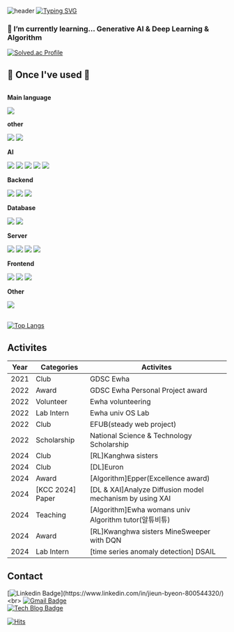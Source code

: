 ![header](https://capsule-render.vercel.app/api?type=waving&color=timeGradient&text=&animation=twinkling&height=80)
[![Typing SVG](https://readme-typing-svg.demolab.com?font=Alkatra&weight=500&size=45&duration=3500&pause=3&color=6994CDEE&center=false&vCenter=false&multiline=true&repeat=true&width=1000&height=100&lines=Welcome+to+mons-trev's+GitHub!👋)](https://git.io/typing-svg)

###  🌱 I’m currently learning... Generative AI & Deep Learning & Algorithm
  [![Solved.ac Profile](http://mazassumnida.wtf/api/v2/generate_badge?boj=bje5774)](https://solved.ac/bje5774/) </br>

## 🔨 Once I've used 🔨
<div style="display:flex; flex-direction:column; align-items:flex-start;">
  <!-- language -->
    <p><strong>Main language</strong></p>
    <div>
        <img src="https://img.shields.io/badge/cpp-7F52FF?style=flat-square&logo=cpp&logoColor=white"> 
    </div>
    <p><strong>other</strong></p>
    <div>
          <img src="https://img.shields.io/badge/python-3776AB?style=flat-square&logo=python&logoColor=white">
          <img src="https://img.shields.io/badge/java-007396?style=flat-square&logo=Java&logoColor=white"> 
    </div>
   <!-- AI -->
    <p><strong>AI</strong></p>
    <div>
        <img src="https://img.shields.io/badge/Scikitlearn-7F52FF?style=flat-square&logo=Scikit-learn&logoColor=white">
        <img src="https://img.shields.io/badge/PyTorch-3DDC84?style=flat-square&logo=PyTorch&logoColor=white">
        <img src="https://img.shields.io/badge/python-3776AB?style=flat-square&logo=python&logoColor=white"> 
        <img src="https://img.shields.io/badge/jupyter-7952B3?style=flat-square&logo=jupyter&logoColor=white">
        <img src="https://img.shields.io/badge/Google Colab-7952B3?style=flat-square&logo=Google Colab&logoColor=white">
    </div>
    <!-- Backend -->
    <p><strong>Backend</strong></p>
    <div>
        <img src="https://img.shields.io/badge/spring Boot-6DB33F?style=for-the-badge&logo=spring boot&logoColor=white"> 
        <img src="https://img.shields.io/badge/php-3DDC84?style=for-the-badge&logo=php&logoColor=white"> 
        <img src="https://img.shields.io/badge/node.js-F8DC75?style=for-the-badge&logo=node.js&logoColor=black">
    </div>
    <!-- Database -->
    <p><strong>Database</strong></p>
    <div>
        <img src="https://img.shields.io/badge/oracle-F80000?style=for-the-badge&logo=oracle&logoColor=white"> 
        <img src="https://img.shields.io/badge/mysql-4479A1?style=for-the-badge&logo=mysql&logoColor=white"> 
    </div>
    <!-- Server -->
    <p><strong>Server</strong></p>
    <div>
        <img src="https://img.shields.io/badge/linux-FCC624?style=for-the-badge&logo=linux&logoColor=black"> 
        <img src="https://img.shields.io/badge/apache tomcat-F8DC75?style=for-the-badge&logo=apachetomcat&logoColor=black">
        <img src="https://img.shields.io/badge/Amazon AWS-232F3E?style=for-the-badge&logo=amazon aws&logoColor=white">
        <img src="https://img.shields.io/badge/heroku-1572B6?style=for-the-badge&logo=heroku&logoColor=white"> 
    </div>
    <!-- Frontend -->
    <p><strong>Frontend</strong></p>
    <div>
        <img src="https://img.shields.io/badge/html-E34F26?style=flat-square&logo=html5&logoColor=white"> 
        <img src="https://img.shields.io/badge/css-1572B6?style=flat-square&logo=css3&logoColor=white"> 
        <img src="https://img.shields.io/badge/javascript-F7DF1E?style=flat-square&logo=javascript&logoColor=black"> 
    </div>
    <!-- Other -->
    <p><strong>Other</strong></p>
    <div>
        <img src="https://img.shields.io/badge/Matlab-6DB33F?style=flat-square&logo=Matlab&logoColor=white">
    </div>
   <br>
</div>

[![Top Langs](https://github-readme-stats.vercel.app/api/top-langs/?username=mons-trev&layout=compact&hide=html,Batchfile,Makefile,css,Ruby,Shell)](https://github.com/mons-trev/github-readme-stats)

## Activites
|Year|Categories|Activites|
|------|---|---|
|2021|Club|GDSC Ewha|
|2022|Award|GDSC Ewha Personal Project award|
|2022|Volunteer|Ewha volunteering|
|2022|Lab Intern|Ewha univ OS Lab|
|2022|Club|EFUB(steady web project)|
|2022|Scholarship|National Science & Technology Scholarship|
|2024|Club|[RL]Kanghwa sisters|
|2024|Club|[DL]Euron|
|2024|Award|[Algorithm]Epper(Excellence award)|
|2024|[KCC 2024] Paper|[DL & XAI]Analyze Diffusion model mechanism by using XAI|
|2024|Teaching|[Algorithm]Ewha womans univ Algorithm tutor(알튜비튜)|
|2024|Award|[RL]Kwanghwa sisters MineSweeper with DQN|
|2024|Lab Intern|[time series anomaly detection] DSAIL|

<!--
![My GitHub stats](https://github-readme-stats.vercel.app/api?username=mons-trev&show_icons=true&theme=radical)
-->

## Contact
[![Linkedin Badge](https://img.shields.io/badge/-LinkedIn-blue?style=flat-square&logo=Linkedin&logoColor=white&link=(https://www.linkedin.com/in/jieun-byeon-800544320/))](https://www.linkedin.com/in/jieun-byeon-800544320/) <br>
[![Gmail Badge](https://img.shields.io/badge/Gmail-d14836?style=flat-square&logo=Gmail&logoColor=white&link=mailto:bje5774@gmail.com)](mailto:bje5774@gmail.com) <br>
[![Tech Blog Badge](http://img.shields.io/badge/-Tech%20blog-yellow?style=flat-square&logo=tistory&link=https://humanintel.tistory.com/)](https://humanintel.tistory.com/)

[![Hits](https://hits.seeyoufarm.com/api/count/incr/badge.svg?url=https%3A%2F%2Fgithub.com%2Fmons-trev&count_bg=%2379C83D&title_bg=%23555555&icon=&icon_color=%23E7E7E7&title=hits&edge_flat=false)](https://hits.seeyoufarm.com)
